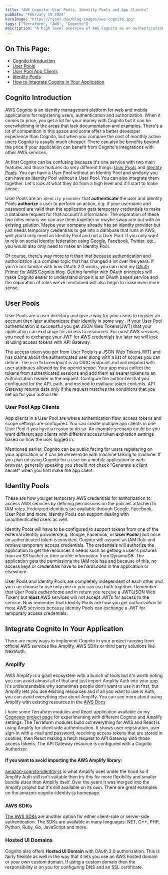 ```yaml
---
title: "AWS Cognito: User Pools, Identity Pools and App Clients"
pubDate: "February 15 2024"
heroImage: "https://ryanf.dev/blog-images/aws-cognito.jpg"
tags: ["Terraform", "AWS", "Cognito"]
description: "A high level overview of AWS Cognito as an authentication and authorization service. AWS Cognito is an identity management platform for web and mobile applications for registering users, authentication and authorization."
---
```


## On This Page:

- [Cognito Introduction](#cognito-introduction)
- [User Pools](#user-pools)
- [User Pool App Clients](#user-pool-app-clients)
- [Identity Pools](#identity-pools)
- [How to Integrate Cognito in Your Application](#integrate-cognito-in-your-application)



## Cognito Introduction
AWS Cognito is an identity management platform for web and mobile applications for registering users, authentication and authorization. When it comes to price, you get a lot for your money with Cognito but it can be overwhelming in the areas that lack documentation and examples. There's a lot of competition in this space and some offer a better developer experience than Cognito, but when you compare the cost of monthly active users Cognito is usually much cheaper. There can also be benefits beyond the price if your application can benefit from Cognito's integrations with other AWS services.

At first Cognito can be confusing because it's one service with two main features and those features do very different things: [User Pools](#user-pools) and [Identity Pools](#identity-pools). You can have a User Pool without an Identity Pool and similarly you can have an Identity Pool without a User Pool. You can also integrate them together. Let's look at what they do from a high level and it'll start to make sense.

User Pools are an `identity provider` that **authenticate** the user and Identity Pools **authorize** a user to perform an action, e.g. if your username and password are valid then the application gets temporary credentials to make a database request for that account's information. The separation of these two roles means we can use them together or maybe swap one out with an existing solution. Maybe your company already has an identity provider but just needs temporary credentials to get into a database that runs in AWS, well you'd only need an Identity Pool and not a User Pool. If you only want to rely on social identity federation using Google, Facebook, Twitter, etc. you would also only need to make an Identity Pool.

Of course, there's way more to it than that because authentication and authorization is a complex topic that has changed a lot over the years. If you're not familiar with how OAuth 2.0 works, you can read my [OAuth Primer for AWS Cognito](https://ryanf.dev/blog/aws-cognito-user-pools-identity-pools-and-app-clients) blog. Getting familiar with OAuth principles will make Cognito easier to understand since it is an OAuth based service and the separation of roles we've mentioned will also begin to make even more sense.


## User Pools

User Pools are a user directory and give a way for your users to register an account then later authenticate their identity in some way . If your User Pool authentication is successful you get JSON Web Tokens(JWT) that your application can exchange for access to resources. For *most* AWS services, you need to exchange your JWT for AWS credentials but later we will look at using access tokens with API Gateway.

The access token you get from User Pools is a JSON Web Token(JWT) and has claims about the authenticated user along with a list of scopes you can define. The `userInfo` endpoint is an OIDC endpoint and will respond with user attributes allowed by the openid scope. Your app must collect the tokens from authenticated sessions and add them as bearer tokens to an Authorization header in the request. Configure the authorizer that you configured for the API, path, and method to evaluate token contents. API Gateway returns data only if the request matches the conditions that you set up for your authorizer.

### User Pool App Clients

App clients in a User Pool are where authentication flow, access tokens and scope settings are configured. You can create multiple app clients in one User Pool if you have a reason to do so. An example scenario could be you want different app clients with different access token expiration settings based on how the user logged in.

Mentioned earlier, Cognito can be public facing for users registering on your application or it can be server-side with machine talking to machine.  If you plan on using Cognito for a user on a mobile application or web browser, generally speaking you should *not* check "Generate a client secret" when you first make the app client.

## Identity Pools

These are how you get temporary AWS credentials for authorization to access AWS services by defining permissions on the policies attached to IAM roles.  Federated identities are available through Google, Facebook, User Pool and more. Identity Pools can support dealing with unauthenticated users as well.

Identity Pools will have to be configured to support tokens from one of the external identity providers(e.g. Google, Facebook, or **User Pools**!) but once an authenticated token is provided, Cognito will assume an IAM Role and retrieve temporary access credentials. The credentials will authorize the application to get the resources it needs such as getting a user's pictures from an S3 bucket or their profile information from DynamoDB.  The application gets the permissions the IAM role has and because of this, no access keys or credentials have to be hardcoded in the application or elsewhere.

User Pools and Identity Pools are completely independent of each other and you can choose to use only one or you can use both together. Remember that User Pools *authenticate* and in return you receive a JWT(JSON Web Token) but **most** AWS services will not accept JWTs for access to the service. Now remember that Identity Pools are how you get *authorization* to most AWS services because Identity Pools can exchange a JWT for temporary access credentials.



## Integrate Cognito In Your Application

There are many ways to implement Cognito in your project ranging from official AWS services like Amplify, AWS SDKs or third party solutions like NextAuth. 

### Amplify

AWS Amplify is a giant ecosystem with a bunch of tools but it's worth noting you can avoid almost all of that and just import Amplify Auth into your app. It's understandable why sometimes people don't want to use it at first, but Amplify lets you use existing resources and if all you want to use is Auth, you can avoid everything else about Amplify. You can see more about using Amplify with existing resources in the  <a href="https://docs.amplify.aws/javascript/build-a-backend/auth/enable-sign-up/" target="_blank">AWS Docs</a>

I have some Terraform modules and React application available on my <a href="https://ryanf.dev/projects/cogneato-user-authentication-with-aws-cognito">Cogneato project page</a> for experimenting with different Cognito and Amplify settings. The Terraform modules build out everything for AWS and React is using Amplify for client side authentication. It shows user registration, user sign-in with e-mail and password, receiving access tokens that are stored in cookies, then React making a fetch request to API Gateway with those access tokens. The API Gateway resource is configured with a Cognito Authorizer. 

#### If you want to avoid importing the AWS Amplify library: 

<a href="https://www.npmjs.com/package/amazon-cognito-identity-js" target="_blank">amazon-cognito-identity-js</a> is what Amplify uses under the hood so if Amplify Auth still isn't suitable then try this for more flexibility and smaller bundle sizes than Amplify itself. Over the years it was merged into the Amplify project but it's still available on its own. There are great examples on the amazon-cognito-identity-js homepage.

### AWS SDKs

<a href="https://docs.aws.amazon.com/AWSJavaScriptSDK/v3/latest/client/cognito-identity-provider/" target="_blank">The AWS SDKs</a> are another option for either client-side or server-side authentication. The SDKs are available in many languages: NET, C++, PHP, Python, Ruby, Go, JavaScript and more.

### Hosted UI Domains

Cognito also offers **Hosted UI Domain** with  OAuth 2.0 authorization. This is fairly flexible as well in the way that it lets you use an AWS hosted domain or your own custom domain. If using a custom domain then the responsibility is on you for configuring DNS and an SSL certificate.

